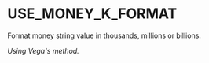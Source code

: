 # USE_MONEY_K_FORMAT
Format money string value in thousands, millions or billions.

_Using Vega's method._
